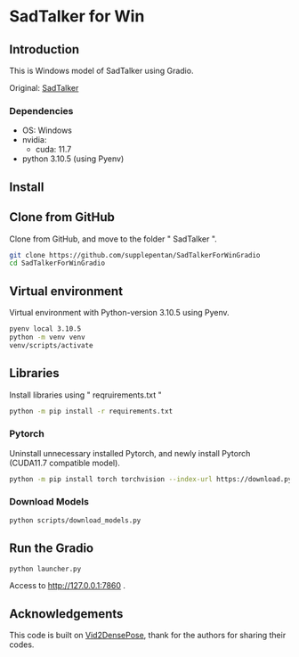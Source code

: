 # SadTalker for Win

## Introduction

This is Windows model of SadTalker using Gradio.

Original: [SadTalker](https://github.com/OpenTalker/SadTalker)

### Dependencies

- OS: Windows
- nvidia:
  - cuda: 11.7
- python 3.10.5 (using Pyenv)

## Install

## Clone from GitHub

Clone from GitHub, and move to the folder " SadTalker ".

```bash
git clone https://github.com/supplepentan/SadTalkerForWinGradio
cd SadTalkerForWinGradio
```

## Virtual environment

Virtual environment with Python-version 3.10.5 using Pyenv.

```bash
pyenv local 3.10.5
python -m venv venv
venv/scripts/activate
```

## Libraries

Install libraries using " reqruirements.txt "

```bash
python -m pip install -r requirements.txt
```

### Pytorch

Uninstall unnecessary installed Pytorch, and newly install Pytorch (CUDA11.7 compatible model).

```bash
python -m pip install torch torchvision --index-url https://download.pytorch.org/whl/cu117
```

### Download Models

```bash
python scripts/download_models.py
```

## Run the Gradio

```bash
python launcher.py
```

Access to http://127.0.0.1:7860 .

## Acknowledgements

This code is built on [Vid2DensePose](https://github.com/Flode-Labs/vid2densepose), thank for the authors for sharing their codes.
